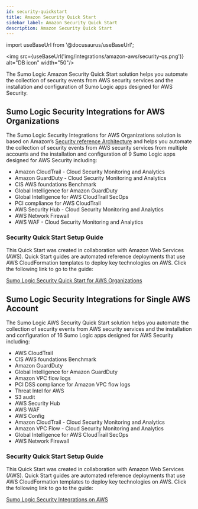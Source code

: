 ```yaml
---
id: security-quickstart
title: Amazon Security Quick Start
sidebar_label: Amazon Security Quick Start
description: Amazon Security Quick Start
---
```


import useBaseUrl from '@docusaurus/useBaseUrl';

<img src={useBaseUrl('img/integrations/amazon-aws/security-qs.png')} alt="DB icon" width="50"/>


The Sumo Logic Amazon Security Quick Start solution helps you automate the collection of security events from AWS security services and the installation and configuration of Sumo Logic apps designed for AWS Security.


## Sumo Logic Security Integrations for AWS Organizations

The Sumo Logic Security Integrations for AWS Organizations solution is based on Amazon’s [Security reference Architecture](https://docs.aws.amazon.com/prescriptive-guidance/latest/security-reference-architecture/welcome.html) and helps you automate the collection of security events from AWS security services from multiple accounts and the installation and configuration of 9 Sumo Logic apps designed for AWS Security including:

* Amazon CloudTrail - Cloud Security Monitoring and Analytics
* Amazon GuardDuty - Cloud Security Monitoring and Analytics
* CIS AWS foundations Benchmark
* Global Intelligence for Amazon GuardDuty
* Global Intelligence for AWS CloudTrail SecOps
* PCI compliance for AWS CloudTrail
* AWS Security Hub - Cloud Security Monitoring and Analytics
* AWS Network Firewall
* AWS WAF - Cloud Security Monitoring and Analytics


### Security Quick Start Setup Guide

This Quick Start was created in collaboration with Amazon Web Services (AWS). Quick Start guides are automated reference deployments that use AWS CloudFormation templates to deploy key technologies on AWS. Click the following link to go to the guide:

[Sumo Logic Security Quick Start for AWS Organizations](https://aws.amazon.com/quickstart/architecture/sumo-logic-for-aws-organizations/)


## Sumo Logic Security Integrations for Single AWS Account

The Sumo Logic AWS Security Quick Start solution helps you automate the collection of security events from AWS security services and the installation and configuration of 16 Sumo Logic apps designed for AWS Security including:

* AWS CloudTrail
* CIS AWS foundations Benchmark
* Amazon GuardDuty
* Global Intelligence for Amazon GuardDuty
* Amazon VPC flow logs
* PCI DSS compliance for Amazon VPC flow logs
* Threat Intel for AWS
* S3 audit
* AWS Security Hub
* AWS WAF
* AWS Config
* Amazon CloudTrail - Cloud Security Monitoring and Analytics
* Amazon VPC Flow - Cloud Security Monitoring and Analytics
* Global Intelligence for AWS CloudTrail SecOps
* AWS Network Firewall


### Security Quick Start Setup Guide

This Quick Start was created in collaboration with Amazon Web Services (AWS). Quick Start guides are automated reference deployments that use AWS CloudFormation templates to deploy key technologies on AWS. Click the following link to go to the guide:

[Sumo Logic Security Integrations on AWS](https://aws.amazon.com/quickstart/architecture/sumo-logic/)
